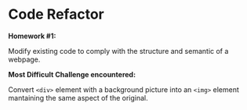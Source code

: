 # Code Refactor

**Homework #1:** 

Modify existing code to comply with the structure and semantic of a webpage. 



**Most Difficult Challenge encountered:**

Convert `<div>` element with a background picture into an `<img>` element mantaining the same aspect of the original. 
